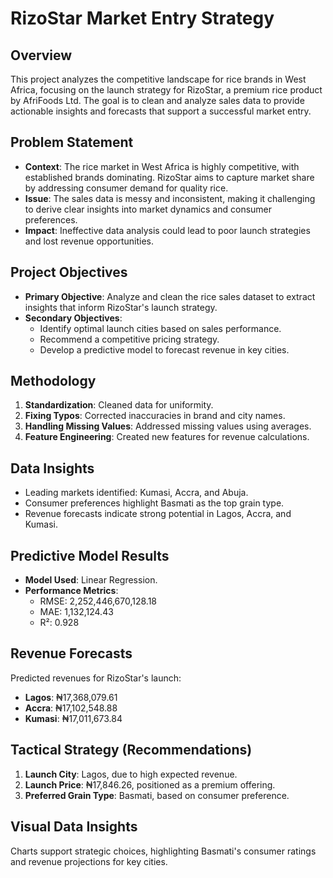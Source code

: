 # RizoStar Market Entry Strategy

## Overview
This project analyzes the competitive landscape for rice brands in West Africa, focusing on the launch strategy for RizoStar, a premium rice product by AfriFoods Ltd. The goal is to clean and analyze sales data to provide actionable insights and forecasts that support a successful market entry.

## Problem Statement
- **Context**: The rice market in West Africa is highly competitive, with established brands dominating. RizoStar aims to capture market share by addressing consumer demand for quality rice.
- **Issue**: The sales data is messy and inconsistent, making it challenging to derive clear insights into market dynamics and consumer preferences.
- **Impact**: Ineffective data analysis could lead to poor launch strategies and lost revenue opportunities.

## Project Objectives
- **Primary Objective**: Analyze and clean the rice sales dataset to extract insights that inform RizoStar's launch strategy.
- **Secondary Objectives**:
  - Identify optimal launch cities based on sales performance.
  - Recommend a competitive pricing strategy.
  - Develop a predictive model to forecast revenue in key cities.

## Methodology
1. **Standardization**: Cleaned data for uniformity.
2. **Fixing Typos**: Corrected inaccuracies in brand and city names.
3. **Handling Missing Values**: Addressed missing values using averages.
4. **Feature Engineering**: Created new features for revenue calculations.

## Data Insights
- Leading markets identified: Kumasi, Accra, and Abuja.
- Consumer preferences highlight Basmati as the top grain type.
- Revenue forecasts indicate strong potential in Lagos, Accra, and Kumasi.

## Predictive Model Results
- **Model Used**: Linear Regression.
- **Performance Metrics**: 
  - RMSE: 2,252,446,670,128.18
  - MAE: 1,132,124.43
  - R²: 0.928

## Revenue Forecasts
Predicted revenues for RizoStar's launch:
- **Lagos**: ₦17,368,079.61
- **Accra**: ₦17,102,548.88
- **Kumasi**: ₦17,011,673.84

## Tactical Strategy (Recommendations)
1. **Launch City**: Lagos, due to high expected revenue.
2. **Launch Price**: ₦17,846.26, positioned as a premium offering.
3. **Preferred Grain Type**: Basmati, based on consumer preference.

## Visual Data Insights
Charts support strategic choices, highlighting Basmati's consumer ratings and revenue projections for key cities.
